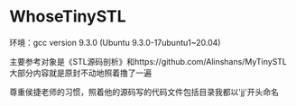 # WhoseTinySTL
环境：gcc version 9.3.0 (Ubuntu 9.3.0-17ubuntu1~20.04) <br>

主要参考对象是《STL源码剖析》和https://github.com/Alinshans/MyTinySTL <br>
大部分内容就是原封不动地照着撸了一遍

尊重侯捷老师的习惯，照着他的源码写的代码文件包括目录我都以'jj'开头命名<br>
